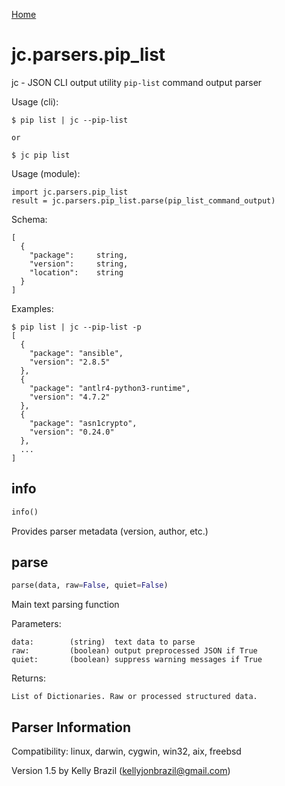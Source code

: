 [Home](https://kellyjonbrazil.github.io/jc/)

# jc.parsers.pip_list
jc - JSON CLI output utility `pip-list` command output parser

Usage (cli):

    $ pip list | jc --pip-list

    or

    $ jc pip list

Usage (module):

    import jc.parsers.pip_list
    result = jc.parsers.pip_list.parse(pip_list_command_output)

Schema:

    [
      {
        "package":     string,
        "version":     string,
        "location":    string
      }
    ]

Examples:

    $ pip list | jc --pip-list -p
    [
      {
        "package": "ansible",
        "version": "2.8.5"
      },
      {
        "package": "antlr4-python3-runtime",
        "version": "4.7.2"
      },
      {
        "package": "asn1crypto",
        "version": "0.24.0"
      },
      ...
    ]


## info
```python
info()
```
Provides parser metadata (version, author, etc.)

## parse
```python
parse(data, raw=False, quiet=False)
```

Main text parsing function

Parameters:

    data:        (string)  text data to parse
    raw:         (boolean) output preprocessed JSON if True
    quiet:       (boolean) suppress warning messages if True

Returns:

    List of Dictionaries. Raw or processed structured data.

## Parser Information
Compatibility:  linux, darwin, cygwin, win32, aix, freebsd

Version 1.5 by Kelly Brazil (kellyjonbrazil@gmail.com)
